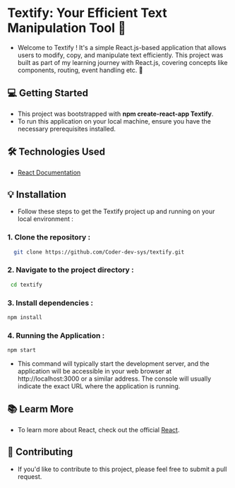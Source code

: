# Textify: Your Efficient Text Manipulation Tool 📝
- Welcome to Textify ! It's a simple React.js-based application that allows users to modify, copy, and manipulate text efficiently. This project was built as part of my learning journey with React.js, covering concepts like components, routing, event handling etc. 🚀


## 💻 Getting Started
- This project was bootstrapped with <b>npm create-react-app Textify</b>. 
- To run this application on your local machine, ensure you have the necessary prerequisites installed.


## 🛠️ Technologies Used
  - [React Documentation](https://react.dev/)


## 💡 Installation
- Follow these steps to get the Textify project up and running on your local environment : 

 ### 1. Clone the repository :  
 ```sh
   git clone https://github.com/Coder-dev-sys/textify.git
 ```

 ### 2. Navigate to the project directory : 
 ```sh
  cd textify
```

 ### 3. Install dependencies : 
 ```sh
 npm install
``` 
    
 ### 4. Running the Application : 
 ```sh
 npm start
``` 
 - This command will typically start the development server, and the application will be accessible in your web browser at http://localhost:3000 or a similar address. The console will usually indicate the exact URL where the application is running.


## 📚 Learm More
- To learn more about React, check out the official [React](https://react.dev/).


## 🤝 Contributing
- If you'd like to contribute to this project, please feel free to submit a pull request.
